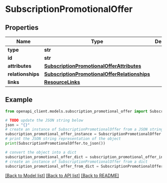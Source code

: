 # SubscriptionPromotionalOffer


## Properties

Name | Type | Description | Notes
------------ | ------------- | ------------- | -------------
**type** | **str** |  | 
**id** | **str** |  | 
**attributes** | [**SubscriptionPromotionalOfferAttributes**](SubscriptionPromotionalOfferAttributes.md) |  | [optional] 
**relationships** | [**SubscriptionPromotionalOfferRelationships**](SubscriptionPromotionalOfferRelationships.md) |  | [optional] 
**links** | [**ResourceLinks**](ResourceLinks.md) |  | [optional] 

## Example

```python
from openapi_client.models.subscription_promotional_offer import SubscriptionPromotionalOffer

# TODO update the JSON string below
json = "{}"
# create an instance of SubscriptionPromotionalOffer from a JSON string
subscription_promotional_offer_instance = SubscriptionPromotionalOffer.from_json(json)
# print the JSON string representation of the object
print(SubscriptionPromotionalOffer.to_json())

# convert the object into a dict
subscription_promotional_offer_dict = subscription_promotional_offer_instance.to_dict()
# create an instance of SubscriptionPromotionalOffer from a dict
subscription_promotional_offer_from_dict = SubscriptionPromotionalOffer.from_dict(subscription_promotional_offer_dict)
```
[[Back to Model list]](../README.md#documentation-for-models) [[Back to API list]](../README.md#documentation-for-api-endpoints) [[Back to README]](../README.md)


